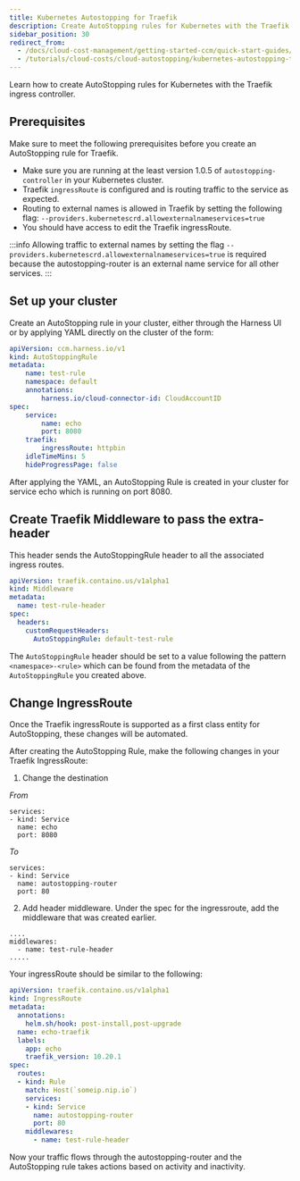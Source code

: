 ```yaml
---
title: Kubernetes Autostopping for Traefik
description: Create AutoStopping rules for Kubernetes with the Traefik ingress controller.
sidebar_position: 30
redirect_from:
  - /docs/cloud-cost-management/getting-started-ccm/quick-start-guides/kubernetes-autostopping-traefik
  - /tutorials/cloud-costs/cloud-autostopping/kubernetes-autostopping-traefik
---
```


<CTABanner
  buttonText="Learn More"
  title="Continue your learning journey."
  tagline="Take a Cloud Cost Management Certification today!"
  link="/university/cloud-cost-management"
  closable={true}
  target="_self"
/>

Learn how to create AutoStopping rules for Kubernetes with the Traefik ingress controller.

## Prerequisites

Make sure to meet the following prerequisites before you create an AutoStopping rule for Traefik.

- Make sure you are running at the least version 1.0.5 of `autostopping-controller` in your Kubernetes cluster.
- Traefik `ingressRoute` is configured and is routing traffic to the service as expected.
- Routing to external names is allowed in Traefik by setting the following flag:
  `--providers.kubernetescrd.allowexternalnameservices=true`
- You should have access to edit the Traefik ingressRoute.

:::info
Allowing traffic to external names by setting the flag `--providers.kubernetescrd.allowexternalnameservices=true` is required because the autostopping-router is an external name service for all other services.
:::

## Set up your cluster

Create an AutoStopping rule in your cluster, either through the Harness UI or by applying YAML directly on the cluster of the form:

```yaml
apiVersion: ccm.harness.io/v1
kind: AutoStoppingRule
metadata:
    name: test-rule
    namespace: default
    annotations:
        harness.io/cloud-connector-id: CloudAccountID
spec:
    service:
        name: echo
        port: 8080
    traefik:
        ingressRoute: httpbin
    idleTimeMins: 5
    hideProgressPage: false
```

After applying the YAML, an AutoStopping Rule is created in your cluster for service echo which is running on port 8080.

## Create Traefik Middleware to pass the extra-header

This header sends the AutoStoppingRule header to all the associated ingress routes.

```yaml
apiVersion: traefik.containo.us/v1alpha1
kind: Middleware
metadata:
  name: test-rule-header
spec:
  headers:
    customRequestHeaders:
      AutoStoppingRule: default-test-rule
```

The `AutoStoppingRule` header should be set to a value following the pattern `<namespace>-<rule>` which can be found from the metadata of the `AutoStoppingRule` you created above.

## Change IngressRoute

Once the Traefik ingressRoute is supported as a first class entity for AutoStopping, these changes will be automated.

After creating the AutoStopping Rule, make the following changes in your Traefik IngressRoute:

1. Change the destination

_From_

```
services:
- kind: Service
  name: echo
  port: 8080
```

_To_

```
services:
- kind: Service
  name: autostopping-router
  port: 80
```

2. Add header middleware. Under the spec for the ingressroute, add the middleware that was created earlier.

```
....
middlewares:
  - name: test-rule-header
.....
```

Your ingressRoute should be similar to the following:

```yaml
apiVersion: traefik.containo.us/v1alpha1
kind: IngressRoute
metadata:
  annotations:
    helm.sh/hook: post-install,post-upgrade
  name: echo-traefik
  labels:
    app: echo
    traefik_version: 10.20.1
spec:
  routes:
  - kind: Rule
    match: Host(`someip.nip.io`)
    services:
    - kind: Service
      name: autostopping-router
      port: 80
    middlewares:
      - name: test-rule-header
```

Now your traffic flows through the autostopping-router and the AutoStopping rule takes actions based on activity and inactivity.
